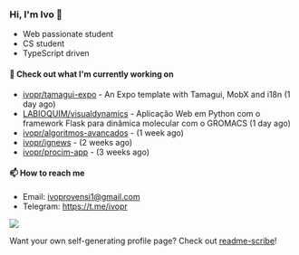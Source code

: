 ### Hi, I'm Ivo 👋

* Web passionate student
* CS student
* TypeScript driven

#### 👷 Check out what I'm currently working on

- [ivopr/tamagui-expo](https://github.com/ivopr/tamagui-expo) - An Expo template with Tamagui, MobX and i18n (1 day ago)
- [LABIOQUIM/visualdynamics](https://github.com/LABIOQUIM/visualdynamics) - Aplicação Web em Python com o framework Flask para dinâmica molecular com o GROMACS (1 day ago)
- [ivopr/algoritmos-avancados](https://github.com/ivopr/algoritmos-avancados) -  (1 week ago)
- [ivopr/ignews](https://github.com/ivopr/ignews) -  (2 weeks ago)
- [ivopr/procim-app](https://github.com/ivopr/procim-app) -  (3 weeks ago)

#### 📫 How to reach me

- Email: [ivoprovensi1@gmail.com](mailto://ivoprovensi1@gmail.com)
- Telegram: https://t.me/ivopr

![](https://github-readme-stats.vercel.app/api/top-langs/?username=ivopr&layout=compact&theme=react)

Want your own self-generating profile page? Check out [readme-scribe](https://github.com/muesli/readme-scribe)!

